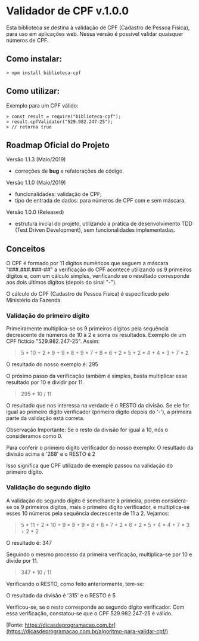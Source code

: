 # Validador de CPF v.1.0.0 

Esta biblioteca se destina à validação de CPF (Cadastro de Pessoa Física), para uso em aplicações web. Nessa versão é possível validar quaisquer números de CPF.

## Como instalar:

```node
> npm install biblioteca-cpf
```

## Como utilizar:

Exemplo para um CPF válido: 
```shell
> const result = require("biblioteca-cpf");
> result.cpfValidator("529.982.247-25");
> // retorna true
```

## Roadmap Oficial do Projeto

Versão 1.1.3 (Maio/2019)
  * correções de **bug** e refatorações de código.  

Versão 1.1.0 (Maio/2019)

  * funcionalidades: validação de CPF;
  * tipo de entrada de dados: para números de CPF com e sem máscara. 

Versão 1.0.0 (Released)

  * estrutura inicial do projeto, utilizando a prática de desenvolvimento TDD (Test Driven Development), sem funcionalidades implementadas.


## Conceitos

O CPF é formado por 11 dígitos numéricos que seguem a máscara "###.###.###-##" a verificação do CPF acontece utilizando os 9 primeiros dígitos e, com um cálculo simples, verificando se o resultado corresponde aos dois últimos dígitos (depois do sinal "-").

O cálculo do CPF (Cadastro de Pessoa Física) é especificado pelo Ministério da Fazenda.

### Validação do primeiro dígito

Primeiramente multiplica-se os 9 primeiros dígitos pela sequência decrescente de números de 10 à 2 e soma os resultados. Exemplo de um CPF fictício "529.982.247-25". Assim:

  >5 * 10 + 2 * 9 + 9 * 8 + 9 * 7 + 8 * 6 + 2 * 5 + 2 * 4 + 4 * 3 + 7 * 2

O resultado do nosso exemplo é: 295

O próximo passo da verificação também é simples, basta multiplicar esse resultado por 10 e dividir por 11.

  >295 * 10 / 11

O resultado que nos interessa na verdade é o RESTO da divisão. Se ele for igual ao primeiro
dígito verificador (primeiro dígito depois do '-'), a primeira parte da validação está correta.

Observação Importante: Se o resto da divisão for igual a 10, nós o consideramos como 0.

Para conferir o primeiro dígito verificador do nosso exemplo:
  O resultado da divisão acima é '268' e o RESTO é 2

Isso significa que CPF utilizado de exemplo passou na validação do primeiro dígito.

### Validação do segundo dígito

A validação do segundo dígito é semelhante à primeira, porém considera-se os 9 primeiros
dígitos, mais o primeiro dígito verificador, e multiplica-se esses 10 números pela sequência
decrescente de 11 a 2. Vejamos:

  >5 * 11 + 2 * 10 + 9 * 9 + 9 * 8 + 8 * 7 + 2 * 6 + 2 * 5 + 4 * 4 + 7 * 3 + 2 * 2

O resultado é: 347

Seguindo o mesmo processo da primeira verificação, multiplica-se por 10 e divide por 11.

>347 * 10 / 11

Verificando o RESTO, como feito anteriormente, tem-se:

  O resultado da divisão é '315' e o RESTO é 5

Verificou-se, se o resto corresponde ao segundo dígito verificador.
Com essa verificação, constatou-se que o CPF 529.982.247-25 é válido.

[Fonte: https://dicasdeprogramacao.com.br](https://dicasdeprogramacao.com.br/algoritmo-para-validar-cpf/)